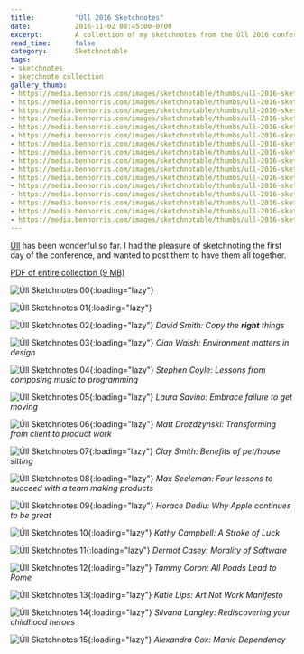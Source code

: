 ```yaml
---
title:          "Úll 2016 Sketchnotes"
date:           2016-11-02 08:45:00-0700
excerpt:        A collection of my sketchnotes from the Úll 2016 conference
read_time:      false
category:       Sketchnotable
tags:
- sketchnotes
- sketchnote collection
gallery_thumb:
- https://media.bennorris.com/images/sketchnotable/thumbs/ull-2016-sketchnotes-00.jpg
- https://media.bennorris.com/images/sketchnotable/thumbs/ull-2016-sketchnotes-01.jpg
- https://media.bennorris.com/images/sketchnotable/thumbs/ull-2016-sketchnotes-02.jpg
- https://media.bennorris.com/images/sketchnotable/thumbs/ull-2016-sketchnotes-03.jpg
- https://media.bennorris.com/images/sketchnotable/thumbs/ull-2016-sketchnotes-04.jpg
- https://media.bennorris.com/images/sketchnotable/thumbs/ull-2016-sketchnotes-05.jpg
- https://media.bennorris.com/images/sketchnotable/thumbs/ull-2016-sketchnotes-06.jpg
- https://media.bennorris.com/images/sketchnotable/thumbs/ull-2016-sketchnotes-07.jpg
- https://media.bennorris.com/images/sketchnotable/thumbs/ull-2016-sketchnotes-08.jpg
- https://media.bennorris.com/images/sketchnotable/thumbs/ull-2016-sketchnotes-09.jpg
- https://media.bennorris.com/images/sketchnotable/thumbs/ull-2016-sketchnotes-10.jpg
- https://media.bennorris.com/images/sketchnotable/thumbs/ull-2016-sketchnotes-11.jpg
- https://media.bennorris.com/images/sketchnotable/thumbs/ull-2016-sketchnotes-12.jpg
- https://media.bennorris.com/images/sketchnotable/thumbs/ull-2016-sketchnotes-13.jpg
- https://media.bennorris.com/images/sketchnotable/thumbs/ull-2016-sketchnotes-14.jpg
- https://media.bennorris.com/images/sketchnotable/thumbs/ull-2016-sketchnotes-15.jpg
---
```


[Úll](https://2016.ull.ie) has been wonderful so far. I had the pleasure of sketchnoting the first day of the conference, and wanted to post them to have them all together.

[PDF of entire collection (9 MB)](https://media.bennorris.com/images/sketchnotable/ull-2016/ull-2016-sketchnotes.pdf)

![Úll Sketchnotes 00](https://media.bennorris.com/images/sketchnotable/ull-2016/ull-2016-sketchnotes-00.jpg){:loading="lazy"}

![Úll Sketchnotes 01](https://media.bennorris.com/images/sketchnotable/ull-2016/ull-2016-sketchnotes-01.jpg){:loading="lazy"}

![Úll Sketchnotes 02](https://media.bennorris.com/images/sketchnotable/ull-2016/ull-2016-sketchnotes-02.jpg){:loading="lazy"}
_David Smith: Copy the **right** things_

![Úll Sketchnotes 03](https://media.bennorris.com/images/sketchnotable/ull-2016/ull-2016-sketchnotes-03.jpg){:loading="lazy"}
_Cian Walsh: Environment matters in design_

![Úll Sketchnotes 04](https://media.bennorris.com/images/sketchnotable/ull-2016/ull-2016-sketchnotes-04.jpg){:loading="lazy"}
_Stephen Coyle: Lessons from composing music to programming_

![Úll Sketchnotes 05](https://media.bennorris.com/images/sketchnotable/ull-2016/ull-2016-sketchnotes-05.jpg){:loading="lazy"}
_Laura Savino: Embrace failure to get moving_

![Úll Sketchnotes 06](https://media.bennorris.com/images/sketchnotable/ull-2016/ull-2016-sketchnotes-06.jpg){:loading="lazy"}
_Matt Drozdzynski: Transforming from client to product work_

![Úll Sketchnotes 07](https://media.bennorris.com/images/sketchnotable/ull-2016/ull-2016-sketchnotes-07.jpg){:loading="lazy"}
_Clay Smith: Benefits of pet/house sitting_

![Úll Sketchnotes 08](https://media.bennorris.com/images/sketchnotable/ull-2016/ull-2016-sketchnotes-08.jpg){:loading="lazy"}
_Max Seeleman: Four lessons to succeed with a team making products_

![Úll Sketchnotes 09](https://media.bennorris.com/images/sketchnotable/ull-2016/ull-2016-sketchnotes-09.jpg){:loading="lazy"}
_Horace Dediu: Why Apple continues to be great_

![Úll Sketchnotes 10](https://media.bennorris.com/images/sketchnotable/ull-2016/ull-2016-sketchnotes-10.jpg){:loading="lazy"}
_Kathy Campbell: A Stroke of Luck_

![Úll Sketchnotes 11](https://media.bennorris.com/images/sketchnotable/ull-2016/ull-2016-sketchnotes-11.jpg){:loading="lazy"}
_Dermot Casey: Morality of Software_

![Úll Sketchnotes 12](https://media.bennorris.com/images/sketchnotable/ull-2016/ull-2016-sketchnotes-12.jpg){:loading="lazy"}
_Tammy Coron: All Roads Lead to Rome_

![Úll Sketchnotes 13](https://media.bennorris.com/images/sketchnotable/ull-2016/ull-2016-sketchnotes-13.jpg){:loading="lazy"}
_Katie Lips: Art Not Work Manifesto_

![Úll Sketchnotes 14](https://media.bennorris.com/images/sketchnotable/ull-2016/ull-2016-sketchnotes-14.jpg){:loading="lazy"}
_Silvana Langley: Rediscovering your childhood heroes_

![Úll Sketchnotes 15](https://media.bennorris.com/images/sketchnotable/ull-2016/ull-2016-sketchnotes-15.jpg){:loading="lazy"}
_Alexandra Cox: Manic Dependency_
